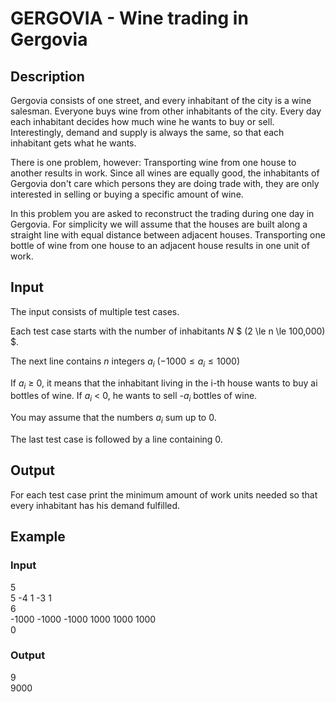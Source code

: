 # GERGOVIA - Wine trading in Gergovia

## Description
Gergovia consists of one street, and every inhabitant of the city is a wine salesman. Everyone buys wine from other inhabitants of the city. Every day each inhabitant decides how much wine he wants to buy or sell. Interestingly, demand and supply is always the same, so that each inhabitant gets what he wants.

There is one problem, however: Transporting wine from one house to another results in work. Since all wines are equally good, the inhabitants of Gergovia don't care which persons they are doing trade with, they are only interested in selling or buying a specific amount of wine.

In this problem you are asked to reconstruct the trading during one day in Gergovia. For simplicity we will assume that the houses are built along a straight line with equal distance between adjacent houses. Transporting one bottle of wine from one house to an adjacent house results in one unit of work.

## Input
The input consists of multiple test cases. 

Each test case starts with the number of inhabitants $N$ $ (2 \le n \le 100,000) $. 

The next line contains $n$ integers $a_i$  $( -1000 \le a_i \le 1000 )$

If $a_i$ ≥ 0, it means that the inhabitant living in the i-th house wants to buy ai bottles of wine. If $a_i$ < 0, he wants to sell -$a_i$ bottles of wine.

You may assume that the numbers $a_i$ sum up to 0.

The last test case is followed by a line containing 0.

## Output
For each test case print the minimum amount of work units needed so that every inhabitant has his demand fulfilled.

## Example

### Input
5<br>
5 -4 1 -3 1<br>
6<br>
-1000 -1000 -1000 1000 1000 1000<br>
0

### Output
9<br>
9000
